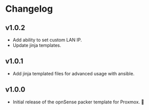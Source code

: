 # Changelog

## v1.0.2

* Add ability to set custom LAN IP.
* Update jinja templates.

## v1.0.1

* Add jinja templated files for advanced usage with ansible.

## v1.0.0

* Initial release of the opnSense packer template for Proxmox. 🚀

